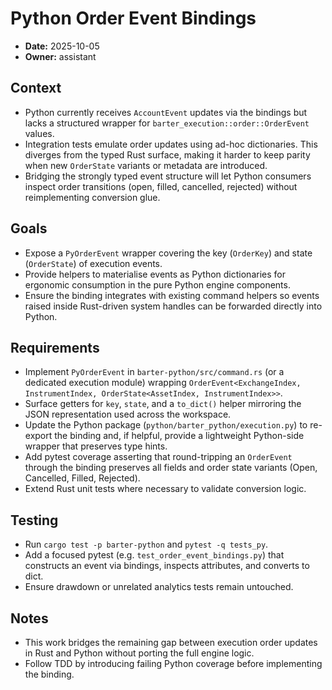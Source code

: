 # Python Order Event Bindings

- **Date:** 2025-10-05
- **Owner:** assistant

## Context
- Python currently receives `AccountEvent` updates via the bindings but lacks a
  structured wrapper for `barter_execution::order::OrderEvent` values.
- Integration tests emulate order updates using ad-hoc dictionaries. This
  diverges from the typed Rust surface, making it harder to keep parity when new
  `OrderState` variants or metadata are introduced.
- Bridging the strongly typed event structure will let Python consumers inspect
  order transitions (open, filled, cancelled, rejected) without reimplementing
  conversion glue.

## Goals
- Expose a `PyOrderEvent` wrapper covering the key (`OrderKey`) and state
  (`OrderState`) of execution events.
- Provide helpers to materialise events as Python dictionaries for ergonomic
  consumption in the pure Python engine components.
- Ensure the binding integrates with existing command helpers so events raised
  inside Rust-driven system handles can be forwarded directly into Python.

## Requirements
- Implement `PyOrderEvent` in `barter-python/src/command.rs` (or a dedicated
  execution module) wrapping `OrderEvent<ExchangeIndex, InstrumentIndex,
  OrderState<AssetIndex, InstrumentIndex>>`.
- Surface getters for `key`, `state`, and a `to_dict()` helper mirroring the
  JSON representation used across the workspace.
- Update the Python package (`python/barter_python/execution.py`) to re-export
  the binding and, if helpful, provide a lightweight Python-side wrapper that
  preserves type hints.
- Add pytest coverage asserting that round-tripping an `OrderEvent` through the
  binding preserves all fields and order state variants (Open, Cancelled,
  Filled, Rejected).
- Extend Rust unit tests where necessary to validate conversion logic.

## Testing
- Run `cargo test -p barter-python` and `pytest -q tests_py`.
- Add a focused pytest (e.g. `test_order_event_bindings.py`) that constructs an
  event via bindings, inspects attributes, and converts to dict.
- Ensure drawdown or unrelated analytics tests remain untouched.

## Notes
- This work bridges the remaining gap between execution order updates in Rust
  and Python without porting the full engine logic.
- Follow TDD by introducing failing Python coverage before implementing the
  binding.
